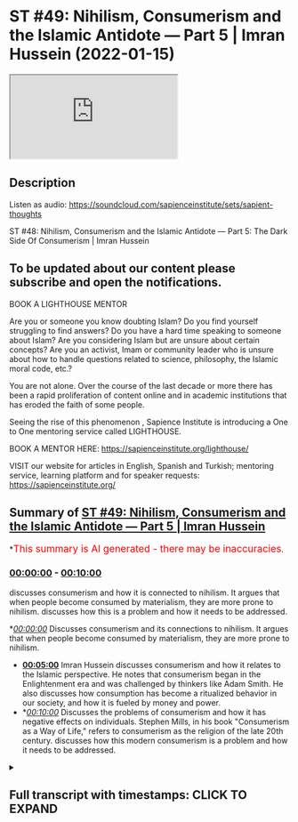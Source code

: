 # ST #49:  Nihilism, Consumerism and the Islamic Antidote — Part 5 | Imran Hussein (2022-01-15)

<iframe loading='lazy' src='https://www.youtube.com/embed/6uD33MoU2SI'></iframe>

## Description

Listen as audio: https://soundcloud.com/sapienceinstitute/sets/sapient-thoughts

ST #48:  Nihilism, Consumerism and the Islamic Antidote — Part 5: The Dark Side Of Consumerism | Imran Hussein

## To be updated about our content please subscribe and open the notifications.

BOOK A LIGHTHOUSE MENTOR

Are you or someone you know doubting Islam? Do you find yourself struggling to find answers?  Do you have a hard time speaking to someone about Islam?  Are you considering Islam but are unsure about certain concepts?  Are you an activist, Imam or community leader who is unsure about how to handle questions related to science, philosophy, the Islamic moral code, etc.?

You are not alone.  Over the course of the last decade or more there has been a rapid proliferation of content online and in academic institutions that has eroded the faith of some people.

Seeing the rise of  this phenomenon , Sapience Institute is introducing a One to One mentoring service called LIGHTHOUSE.

BOOK A MENTOR HERE: https://sapienceinstitute.org/lighthouse/

VISIT our website for articles in English, Spanish and Turkish; mentoring service, learning platform and for speaker requests: https://sapienceinstitute.org/

## Summary of [ST #49: Nihilism, Consumerism and the Islamic Antidote — Part 5 | Imran Hussein](https://www.youtube.com/watch?v=6uD33MoU2SI)

\*<span style="color:red; font-size:125%">This summary is AI generated - there may be inaccuracies</span>.

### [00:00:00](https://www.youtube.com/watch?v=6uD33MoU2SI\&t=0) - [00:10:00](https://www.youtube.com/watch?v=6uD33MoU2SI\&t=600)

discusses consumerism and how it is connected to nihilism. It argues that when people become consumed by materialism, they are more prone to nihilism.  discusses how this is a problem and how it needs to be addressed.

\**[00:00:00](https://www.youtube.com/watch?v=6uD33MoU2SI\&t=0)* Discusses consumerism and its connections to nihilism. It argues that when people become consumed by materialism, they are more prone to nihilism.

*   **[00:05:00](https://www.youtube.com/watch?v=6uD33MoU2SI\&t=300)**  Imran Hussein discusses consumerism and how it relates to the Islamic perspective. He notes that consumerism began in the Enlightenment era and was challenged by thinkers like Adam Smith. He also discusses how consumption has become a ritualized behavior in our society, and how it is fueled by money and power.
*   \**[00:10:00](https://www.youtube.com/watch?v=6uD33MoU2SI\&t=600)* Discusses the problems of consumerism and how it has negative effects on individuals. Stephen Mills, in his book "Consumerism as a Way of Life," refers to consumerism as the religion of the late 20th century.  discusses how this modern consumerism is a problem and how it needs to be addressed.

<details><summary><h2>Full transcript with timestamps: CLICK TO EXPAND</h2></summary>

[0:00:12](https://youtu.be/6uD33MoU2SI?t=12) assalamu alaikum brothers and sisters\
[0:00:13](https://youtu.be/6uD33MoU2SI?t=13) welcome back to the sapiens thoughts\
[0:00:16](https://youtu.be/6uD33MoU2SI?t=16) video series in this episode we're going\
[0:00:18](https://youtu.be/6uD33MoU2SI?t=18) to be looking at consumerism how it\
[0:00:20](https://youtu.be/6uD33MoU2SI?t=20) links to nihilism and why it's such a\
[0:00:22](https://youtu.be/6uD33MoU2SI?t=22) big problem now\
[0:00:23](https://youtu.be/6uD33MoU2SI?t=23) let's go back\
[0:00:25](https://youtu.be/6uD33MoU2SI?t=25) a moment to the whole idea of the\
[0:00:27](https://youtu.be/6uD33MoU2SI?t=27) enlightenment philosophers and thinkers\
[0:00:29](https://youtu.be/6uD33MoU2SI?t=29) the idea that our objective is worldly\
[0:00:32](https://youtu.be/6uD33MoU2SI?t=32) progress we have to create paradise on\
[0:00:34](https://youtu.be/6uD33MoU2SI?t=34) earth\
[0:00:35](https://youtu.be/6uD33MoU2SI?t=35) now this idea\
[0:00:37](https://youtu.be/6uD33MoU2SI?t=37) obviously you know\
[0:00:39](https://youtu.be/6uD33MoU2SI?t=39) has to result in something for for us to\
[0:00:42](https://youtu.be/6uD33MoU2SI?t=42) attain a paradise on earth you know we\
[0:00:44](https://youtu.be/6uD33MoU2SI?t=44) saw how the consumerist\
[0:00:47](https://youtu.be/6uD33MoU2SI?t=47) ideology the consumerism as a way of\
[0:00:49](https://youtu.be/6uD33MoU2SI?t=49) life was necessary to implement because\
[0:00:51](https://youtu.be/6uD33MoU2SI?t=51) this is\
[0:00:52](https://youtu.be/6uD33MoU2SI?t=52) now the system which is going to lead\
[0:00:55](https://youtu.be/6uD33MoU2SI?t=55) to\
[0:00:55](https://youtu.be/6uD33MoU2SI?t=55) what they think is going to lead to\
[0:00:57](https://youtu.be/6uD33MoU2SI?t=57) prosperity and is going to lead to this\
[0:01:00](https://youtu.be/6uD33MoU2SI?t=60) this this idea of a utopia a worldly\
[0:01:02](https://youtu.be/6uD33MoU2SI?t=62) utopia now\
[0:01:04](https://youtu.be/6uD33MoU2SI?t=64) i think it's important to define what we\
[0:01:06](https://youtu.be/6uD33MoU2SI?t=66) mean or the difference between\
[0:01:08](https://youtu.be/6uD33MoU2SI?t=68) consumerism and materialism as a way of\
[0:01:10](https://youtu.be/6uD33MoU2SI?t=70) life they're used interchangeably\
[0:01:12](https://youtu.be/6uD33MoU2SI?t=72) sometimes but there is a slight\
[0:01:13](https://youtu.be/6uD33MoU2SI?t=73) difference as noted by tim kasser in the\
[0:01:15](https://youtu.be/6uD33MoU2SI?t=75) high price of materialism\
[0:01:17](https://youtu.be/6uD33MoU2SI?t=77) the consumer materialism as a way of\
[0:01:20](https://youtu.be/6uD33MoU2SI?t=80) life\
[0:01:21](https://youtu.be/6uD33MoU2SI?t=81) is\
[0:01:23](https://youtu.be/6uD33MoU2SI?t=83) a an idea which is that\
[0:01:26](https://youtu.be/6uD33MoU2SI?t=86) we as human beings we find value\
[0:01:29](https://youtu.be/6uD33MoU2SI?t=89) through our material possessions and our\
[0:01:31](https://youtu.be/6uD33MoU2SI?t=91) acquisition of\
[0:01:33](https://youtu.be/6uD33MoU2SI?t=93) the material goods\
[0:01:35](https://youtu.be/6uD33MoU2SI?t=95) value is attached to this this is\
[0:01:37](https://youtu.be/6uD33MoU2SI?t=97) materialism as a way of life consumerism\
[0:01:39](https://youtu.be/6uD33MoU2SI?t=99) is now if you like us acting upon this\
[0:01:42](https://youtu.be/6uD33MoU2SI?t=102) ideology or this way of looking at\
[0:01:43](https://youtu.be/6uD33MoU2SI?t=103) things so we go out and we consume and\
[0:01:45](https://youtu.be/6uD33MoU2SI?t=105) we believe consuming material goods and\
[0:01:48](https://youtu.be/6uD33MoU2SI?t=108) more products and all of these things is\
[0:01:50](https://youtu.be/6uD33MoU2SI?t=110) going to lead to well-being and\
[0:01:51](https://youtu.be/6uD33MoU2SI?t=111) happiness and it's going to lead to us\
[0:01:52](https://youtu.be/6uD33MoU2SI?t=112) finding value and meaning\
[0:01:55](https://youtu.be/6uD33MoU2SI?t=115) now how does consumerism or materialism\
[0:01:58](https://youtu.be/6uD33MoU2SI?t=118) as a way of life linked to nihilism well\
[0:02:00](https://youtu.be/6uD33MoU2SI?t=120) i'm sure you guys can connect the dots\
[0:02:02](https://youtu.be/6uD33MoU2SI?t=122) and if you want take a moment pause the\
[0:02:03](https://youtu.be/6uD33MoU2SI?t=123) video and let me know your thoughts in\
[0:02:05](https://youtu.be/6uD33MoU2SI?t=125) the comment section below what you guys\
[0:02:06](https://youtu.be/6uD33MoU2SI?t=126) think the link is between nihilism and\
[0:02:08](https://youtu.be/6uD33MoU2SI?t=128) consumerism\
[0:02:10](https://youtu.be/6uD33MoU2SI?t=130) so if you've done that one of the links\
[0:02:11](https://youtu.be/6uD33MoU2SI?t=131) i want to share with you here is and\
[0:02:13](https://youtu.be/6uD33MoU2SI?t=133) it's a very\
[0:02:14](https://youtu.be/6uD33MoU2SI?t=134) simple logical point and that is that\
[0:02:15](https://youtu.be/6uD33MoU2SI?t=135) when one finds themselves one finds\
[0:02:17](https://youtu.be/6uD33MoU2SI?t=137) themselves in a state of meaninglessness\
[0:02:20](https://youtu.be/6uD33MoU2SI?t=140) they realize life has no meaning what am\
[0:02:22](https://youtu.be/6uD33MoU2SI?t=142) i here for what is it all about and they\
[0:02:23](https://youtu.be/6uD33MoU2SI?t=143) can't find answers\
[0:02:25](https://youtu.be/6uD33MoU2SI?t=145) the first place humans are going to turn\
[0:02:26](https://youtu.be/6uD33MoU2SI?t=146) to\
[0:02:27](https://youtu.be/6uD33MoU2SI?t=147) is the material world\
[0:02:29](https://youtu.be/6uD33MoU2SI?t=149) and\
[0:02:30](https://youtu.be/6uD33MoU2SI?t=150) on top of that if\
[0:02:32](https://youtu.be/6uD33MoU2SI?t=152) the consumerist ideology and mindset and\
[0:02:35](https://youtu.be/6uD33MoU2SI?t=155) you know has been pushed to us and\
[0:02:37](https://youtu.be/6uD33MoU2SI?t=157) promoted to us everywhere well then\
[0:02:38](https://youtu.be/6uD33MoU2SI?t=158) naturally we're going to hearken towards\
[0:02:40](https://youtu.be/6uD33MoU2SI?t=160) it if we because that propaganda is\
[0:02:42](https://youtu.be/6uD33MoU2SI?t=162) there you know and it's been there for a\
[0:02:44](https://youtu.be/6uD33MoU2SI?t=164) very long time that\
[0:02:45](https://youtu.be/6uD33MoU2SI?t=165) buying this attaining this having this\
[0:02:48](https://youtu.be/6uD33MoU2SI?t=168) is going to lead to happiness it's going\
[0:02:50](https://youtu.be/6uD33MoU2SI?t=170) to lead to well-being although there's\
[0:02:52](https://youtu.be/6uD33MoU2SI?t=172) no direct correlation as we'll see in a\
[0:02:53](https://youtu.be/6uD33MoU2SI?t=173) moment but this is what's going to lead\
[0:02:55](https://youtu.be/6uD33MoU2SI?t=175) to happiness this is what's going to\
[0:02:57](https://youtu.be/6uD33MoU2SI?t=177) lead to prosperity when we're being\
[0:02:59](https://youtu.be/6uD33MoU2SI?t=179) bombarded with these messages especially\
[0:03:01](https://youtu.be/6uD33MoU2SI?t=181) a human being that can't find meaning in\
[0:03:02](https://youtu.be/6uD33MoU2SI?t=182) their life it finds themselves in\
[0:03:05](https://youtu.be/6uD33MoU2SI?t=185) nihilism well then naturally they're\
[0:03:07](https://youtu.be/6uD33MoU2SI?t=187) going to incline towards this\
[0:03:08](https://youtu.be/6uD33MoU2SI?t=188) and on a level superficially when human\
[0:03:11](https://youtu.be/6uD33MoU2SI?t=191) beings acquire things and buy things\
[0:03:13](https://youtu.be/6uD33MoU2SI?t=193) especially if there's this\
[0:03:15](https://youtu.be/6uD33MoU2SI?t=195) things in fashion if this atmosphere has\
[0:03:16](https://youtu.be/6uD33MoU2SI?t=196) been created you know of of products\
[0:03:19](https://youtu.be/6uD33MoU2SI?t=199) that you know\
[0:03:20](https://youtu.be/6uD33MoU2SI?t=200) have gained been given this sort of\
[0:03:22](https://youtu.be/6uD33MoU2SI?t=202) ephemeral value which we believe that\
[0:03:24](https://youtu.be/6uD33MoU2SI?t=204) they have value and people are buying it\
[0:03:25](https://youtu.be/6uD33MoU2SI?t=205) and there's social consensus on this and\
[0:03:27](https://youtu.be/6uD33MoU2SI?t=207) everyone's inclining towards these\
[0:03:28](https://youtu.be/6uD33MoU2SI?t=208) products which somehow in some way gives\
[0:03:31](https://youtu.be/6uD33MoU2SI?t=211) these products value uh you know that\
[0:03:34](https://youtu.be/6uD33MoU2SI?t=214) when we buy these things and we feel\
[0:03:35](https://youtu.be/6uD33MoU2SI?t=215) like we're a part of that group now that\
[0:03:37](https://youtu.be/6uD33MoU2SI?t=217) elite group that has a particular\
[0:03:38](https://youtu.be/6uD33MoU2SI?t=218) product or you know has acquired\
[0:03:40](https://youtu.be/6uD33MoU2SI?t=220) something it's gonna lead to a temporary\
[0:03:42](https://youtu.be/6uD33MoU2SI?t=222) sense of fulfillment and happiness but\
[0:03:45](https://youtu.be/6uD33MoU2SI?t=225) that runs out very quickly\
[0:03:47](https://youtu.be/6uD33MoU2SI?t=227) because it's very ephemeral in nature\
[0:03:48](https://youtu.be/6uD33MoU2SI?t=228) this type of happiness you buy something\
[0:03:51](https://youtu.be/6uD33MoU2SI?t=231) you probably you probably experienced\
[0:03:52](https://youtu.be/6uD33MoU2SI?t=232) this yourself you know we buy a product\
[0:03:54](https://youtu.be/6uD33MoU2SI?t=234) we are aspiring to buy something we\
[0:03:56](https://youtu.be/6uD33MoU2SI?t=236) spend months maybe years saving for that\
[0:03:58](https://youtu.be/6uD33MoU2SI?t=238) thing we buy that thing we enjoy it for\
[0:04:01](https://youtu.be/6uD33MoU2SI?t=241) a few weeks\
[0:04:02](https://youtu.be/6uD33MoU2SI?t=242) a few days and then after that it's just\
[0:04:05](https://youtu.be/6uD33MoU2SI?t=245) another product it's just another thing\
[0:04:07](https://youtu.be/6uD33MoU2SI?t=247) that we we're just not finding that\
[0:04:08](https://youtu.be/6uD33MoU2SI?t=248) satisfaction in it anymore that\
[0:04:10](https://youtu.be/6uD33MoU2SI?t=250) happiness\
[0:04:11](https://youtu.be/6uD33MoU2SI?t=251) we may live through others now we may\
[0:04:13](https://youtu.be/6uD33MoU2SI?t=253) get other people to come and enjoy the\
[0:04:14](https://youtu.be/6uD33MoU2SI?t=254) thing that we have so when they enjoy it\
[0:04:16](https://youtu.be/6uD33MoU2SI?t=256) for the first time we live vicariously\
[0:04:17](https://youtu.be/6uD33MoU2SI?t=257) through them now and they experience\
[0:04:18](https://youtu.be/6uD33MoU2SI?t=258) this\
[0:04:19](https://youtu.be/6uD33MoU2SI?t=259) or we may aspire to buy something else\
[0:04:21](https://youtu.be/6uD33MoU2SI?t=261) now and we go and search for another you\
[0:04:24](https://youtu.be/6uD33MoU2SI?t=264) know thing that we think is going to\
[0:04:26](https://youtu.be/6uD33MoU2SI?t=266) bring happiness to us but it doesn't\
[0:04:28](https://youtu.be/6uD33MoU2SI?t=268) so\
[0:04:29](https://youtu.be/6uD33MoU2SI?t=269) nihilism and consumerism there is that\
[0:04:31](https://youtu.be/6uD33MoU2SI?t=271) one link there and and the consumer\
[0:04:33](https://youtu.be/6uD33MoU2SI?t=273) mindset if you are someone that has\
[0:04:35](https://youtu.be/6uD33MoU2SI?t=275) taken materialism as a way of life\
[0:04:37](https://youtu.be/6uD33MoU2SI?t=277) well then you're more prone to fall into\
[0:04:40](https://youtu.be/6uD33MoU2SI?t=280) types of nihilism because all you're\
[0:04:41](https://youtu.be/6uD33MoU2SI?t=281) focusing on is the material ephemeral\
[0:04:44](https://youtu.be/6uD33MoU2SI?t=284) world which at bottom is meaningless\
[0:04:46](https://youtu.be/6uD33MoU2SI?t=286) it's not going to give you value you\
[0:04:48](https://youtu.be/6uD33MoU2SI?t=288) know it's not going to it's not going to\
[0:04:50](https://youtu.be/6uD33MoU2SI?t=290) define you in any substantial way so\
[0:04:52](https://youtu.be/6uD33MoU2SI?t=292) it's going to open you up to nihilism\
[0:04:54](https://youtu.be/6uD33MoU2SI?t=294) you know so it swings the door swings\
[0:04:56](https://youtu.be/6uD33MoU2SI?t=296) both ways\
[0:04:59](https://youtu.be/6uD33MoU2SI?t=299) that being said what are the origins of\
[0:05:01](https://youtu.be/6uD33MoU2SI?t=301) consumerism what was very interesting is\
[0:05:03](https://youtu.be/6uD33MoU2SI?t=303) that\
[0:05:04](https://youtu.be/6uD33MoU2SI?t=304) the origins of consumerism can be traced\
[0:05:06](https://youtu.be/6uD33MoU2SI?t=306) back to also the time of the\
[0:05:07](https://youtu.be/6uD33MoU2SI?t=307) enlightenment in 1732 for example\
[0:05:11](https://youtu.be/6uD33MoU2SI?t=311) an author a physician i believe named\
[0:05:13](https://youtu.be/6uD33MoU2SI?t=313) bernard mandeville he wrote a book\
[0:05:14](https://youtu.be/6uD33MoU2SI?t=314) called the fable of the bees and this\
[0:05:16](https://youtu.be/6uD33MoU2SI?t=316) was a very interesting tract what he\
[0:05:18](https://youtu.be/6uD33MoU2SI?t=318) essentially\
[0:05:20](https://youtu.be/6uD33MoU2SI?t=320) tried to do\
[0:05:21](https://youtu.be/6uD33MoU2SI?t=321) was redefine\
[0:05:24](https://youtu.be/6uD33MoU2SI?t=324) virtue\
[0:05:25](https://youtu.be/6uD33MoU2SI?t=325) in his book\
[0:05:26](https://youtu.be/6uD33MoU2SI?t=326) which at the time was understood you\
[0:05:28](https://youtu.be/6uD33MoU2SI?t=328) know as someone virtues was someone that\
[0:05:30](https://youtu.be/6uD33MoU2SI?t=330) was godly someone that was you know\
[0:05:32](https://youtu.be/6uD33MoU2SI?t=332) lived a very simple life you know that\
[0:05:35](https://youtu.be/6uD33MoU2SI?t=335) wasn't\
[0:05:36](https://youtu.be/6uD33MoU2SI?t=336) engaged in vanity or you know buying all\
[0:05:38](https://youtu.be/6uD33MoU2SI?t=338) of these things or someone that was\
[0:05:40](https://youtu.be/6uD33MoU2SI?t=340) you would call a minimalist someone that\
[0:05:42](https://youtu.be/6uD33MoU2SI?t=342) was focused on god in the spiritual life\
[0:05:44](https://youtu.be/6uD33MoU2SI?t=344) as opposed to material life and what\
[0:05:46](https://youtu.be/6uD33MoU2SI?t=346) mandeville tried to do was was turn this\
[0:05:48](https://youtu.be/6uD33MoU2SI?t=348) around and suggest no\
[0:05:50](https://youtu.be/6uD33MoU2SI?t=350) virtue\
[0:05:51](https://youtu.be/6uD33MoU2SI?t=351) a virtuous person is someone who really\
[0:05:54](https://youtu.be/6uD33MoU2SI?t=354) engages their desires and goes and\
[0:05:57](https://youtu.be/6uD33MoU2SI?t=357) fulfills their material desires goes\
[0:05:59](https://youtu.be/6uD33MoU2SI?t=359) engages in consumerism why his reasoning\
[0:06:02](https://youtu.be/6uD33MoU2SI?t=362) was because the more you buy\
[0:06:04](https://youtu.be/6uD33MoU2SI?t=364) you know you are facilitating for the\
[0:06:06](https://youtu.be/6uD33MoU2SI?t=366) economy to increase and as the economy\
[0:06:09](https://youtu.be/6uD33MoU2SI?t=369) increases in the long term you are now\
[0:06:12](https://youtu.be/6uD33MoU2SI?t=372) bringing more money into the country\
[0:06:13](https://youtu.be/6uD33MoU2SI?t=373) which leads to a safer country uh leads\
[0:06:16](https://youtu.be/6uD33MoU2SI?t=376) to a more prosperous country and then\
[0:06:18](https://youtu.be/6uD33MoU2SI?t=378) there's there's excess money to put into\
[0:06:20](https://youtu.be/6uD33MoU2SI?t=380) you know\
[0:06:21](https://youtu.be/6uD33MoU2SI?t=381) social projects you know increa you know\
[0:06:23](https://youtu.be/6uD33MoU2SI?t=383) injecting money into hospitals and and\
[0:06:25](https://youtu.be/6uD33MoU2SI?t=385) care and all of these types of things so\
[0:06:27](https://youtu.be/6uD33MoU2SI?t=387) it was a very interesting idea\
[0:06:30](https://youtu.be/6uD33MoU2SI?t=390) um which\
[0:06:32](https://youtu.be/6uD33MoU2SI?t=392) was challenged by many philosophers and\
[0:06:34](https://youtu.be/6uD33MoU2SI?t=394) some other thinkers like adam smith uh\
[0:06:36](https://youtu.be/6uD33MoU2SI?t=396) in in the wealth of nations although he\
[0:06:38](https://youtu.be/6uD33MoU2SI?t=398) didn't disagree with mandeville's\
[0:06:40](https://youtu.be/6uD33MoU2SI?t=400) overall conclusion\
[0:06:42](https://youtu.be/6uD33MoU2SI?t=402) uh\
[0:06:44](https://youtu.be/6uD33MoU2SI?t=404) or reasoning what he did disagree with\
[0:06:46](https://youtu.be/6uD33MoU2SI?t=406) was\
[0:06:48](https://youtu.be/6uD33MoU2SI?t=408) specifically on consumption what should\
[0:06:49](https://youtu.be/6uD33MoU2SI?t=409) be consumed to lead to this ultimate\
[0:06:52](https://youtu.be/6uD33MoU2SI?t=412) goal what is it that we should be\
[0:06:53](https://youtu.be/6uD33MoU2SI?t=413) consuming because according to mandible\
[0:06:54](https://youtu.be/6uD33MoU2SI?t=414) it was just\
[0:06:55](https://youtu.be/6uD33MoU2SI?t=415) it's just ridiculous\
[0:06:57](https://youtu.be/6uD33MoU2SI?t=417) silly pointless things basically like\
[0:06:59](https://youtu.be/6uD33MoU2SI?t=419) mirrors hats\
[0:07:01](https://youtu.be/6uD33MoU2SI?t=421) certain items of clothing and you know\
[0:07:03](https://youtu.be/6uD33MoU2SI?t=423) pottery certain you know brand names and\
[0:07:06](https://youtu.be/6uD33MoU2SI?t=426) all these types of things he just wanted\
[0:07:07](https://youtu.be/6uD33MoU2SI?t=427) you to buy whatever you know and and\
[0:07:09](https://youtu.be/6uD33MoU2SI?t=429) fulfill your desires go and continuously\
[0:07:10](https://youtu.be/6uD33MoU2SI?t=430) buy and just\
[0:07:12](https://youtu.be/6uD33MoU2SI?t=432) gain as much as you can because at the\
[0:07:13](https://youtu.be/6uD33MoU2SI?t=433) end of the day it's good because it\
[0:07:15](https://youtu.be/6uD33MoU2SI?t=435) increases the economy it brings more\
[0:07:16](https://youtu.be/6uD33MoU2SI?t=436) money in which will lead to good overall\
[0:07:18](https://youtu.be/6uD33MoU2SI?t=438) uh but uh adam smith\
[0:07:21](https://youtu.be/6uD33MoU2SI?t=441) tried to refine this and he said well\
[0:07:23](https://youtu.be/6uD33MoU2SI?t=443) and he proposed well we should be\
[0:07:24](https://youtu.be/6uD33MoU2SI?t=444) thinking of\
[0:07:25](https://youtu.be/6uD33MoU2SI?t=445) you know let's make the things that we\
[0:07:26](https://youtu.be/6uD33MoU2SI?t=446) consume more substantial and worthwhile\
[0:07:29](https://youtu.be/6uD33MoU2SI?t=449) and meaningful and he proposed things\
[0:07:31](https://youtu.be/6uD33MoU2SI?t=451) like education and the education system\
[0:07:33](https://youtu.be/6uD33MoU2SI?t=453) and so on and so forth so it's a very\
[0:07:34](https://youtu.be/6uD33MoU2SI?t=454) interesting discussion that was taking\
[0:07:36](https://youtu.be/6uD33MoU2SI?t=456) place uh between these guys\
[0:07:38](https://youtu.be/6uD33MoU2SI?t=458) interestingly during the same period\
[0:07:41](https://youtu.be/6uD33MoU2SI?t=461) the enlightenment was taking place you\
[0:07:42](https://youtu.be/6uD33MoU2SI?t=462) could say it was a part of the whole\
[0:07:43](https://youtu.be/6uD33MoU2SI?t=463) process\
[0:07:45](https://youtu.be/6uD33MoU2SI?t=465) but the idea is\
[0:07:46](https://youtu.be/6uD33MoU2SI?t=466) consumerism especially today this\
[0:07:48](https://youtu.be/6uD33MoU2SI?t=468) unhealthy type of consumer society that\
[0:07:50](https://youtu.be/6uD33MoU2SI?t=470) we're a part of today\
[0:07:52](https://youtu.be/6uD33MoU2SI?t=472) is directly linked to\
[0:07:54](https://youtu.be/6uD33MoU2SI?t=474) the conception of the idea of creating a\
[0:07:57](https://youtu.be/6uD33MoU2SI?t=477) paradise a worldly utopia you know\
[0:08:00](https://youtu.be/6uD33MoU2SI?t=480) and at the same time what we've been\
[0:08:02](https://youtu.be/6uD33MoU2SI?t=482) told is that this is what's going to\
[0:08:04](https://youtu.be/6uD33MoU2SI?t=484) lead to happiness\
[0:08:07](https://youtu.be/6uD33MoU2SI?t=487) well-being you know this is the idea\
[0:08:08](https://youtu.be/6uD33MoU2SI?t=488) that's been pushed which is not the case\
[0:08:11](https://youtu.be/6uD33MoU2SI?t=491) so the end of the day it's not about\
[0:08:13](https://youtu.be/6uD33MoU2SI?t=493) individual well-being\
[0:08:14](https://youtu.be/6uD33MoU2SI?t=494) although that's what's suggested and\
[0:08:16](https://youtu.be/6uD33MoU2SI?t=496) that's what we learn it's about\
[0:08:18](https://youtu.be/6uD33MoU2SI?t=498) money at the end of the day it's all\
[0:08:20](https://youtu.be/6uD33MoU2SI?t=500) about money power and control at the end\
[0:08:22](https://youtu.be/6uD33MoU2SI?t=502) of the day so there's a very interesting\
[0:08:24](https://youtu.be/6uD33MoU2SI?t=504) quote here which i think summarizes this\
[0:08:26](https://youtu.be/6uD33MoU2SI?t=506) whole consumerist system that we're a\
[0:08:28](https://youtu.be/6uD33MoU2SI?t=508) part of\
[0:08:29](https://youtu.be/6uD33MoU2SI?t=509) it's by lawrence shemsey in in his book\
[0:08:31](https://youtu.be/6uD33MoU2SI?t=511) the hunger for more he states\
[0:08:33](https://youtu.be/6uD33MoU2SI?t=513) consumption without excuses and without\
[0:08:35](https://youtu.be/6uD33MoU2SI?t=515) the need of justification the beauty\
[0:08:37](https://youtu.be/6uD33MoU2SI?t=517) part was that it finessed the irksome\
[0:08:40](https://youtu.be/6uD33MoU2SI?t=520) question of values and of purpose during\
[0:08:42](https://youtu.be/6uD33MoU2SI?t=522) the past decade many people came to\
[0:08:45](https://youtu.be/6uD33MoU2SI?t=525) believe there didn't have to be a\
[0:08:46](https://youtu.be/6uD33MoU2SI?t=526) purpose the mechanism didn't require it\
[0:08:49](https://youtu.be/6uD33MoU2SI?t=529) consumption kept the workers working\
[0:08:51](https://youtu.be/6uD33MoU2SI?t=531) which kept the paychecks coming which\
[0:08:53](https://youtu.be/6uD33MoU2SI?t=533) kept the people spending which kept the\
[0:08:55](https://youtu.be/6uD33MoU2SI?t=535) investors investing which meant there\
[0:08:58](https://youtu.be/6uD33MoU2SI?t=538) was more to consume the system properly\
[0:09:00](https://youtu.be/6uD33MoU2SI?t=540) understood was independent of values and\
[0:09:03](https://youtu.be/6uD33MoU2SI?t=543) needed no philosophy to prop it up it\
[0:09:05](https://youtu.be/6uD33MoU2SI?t=545) was a perfect circle complete in itself\
[0:09:09](https://youtu.be/6uD33MoU2SI?t=549) and empty in the middle\
[0:09:11](https://youtu.be/6uD33MoU2SI?t=551) very profound quote which i think\
[0:09:12](https://youtu.be/6uD33MoU2SI?t=552) summarizes everything and by the way\
[0:09:14](https://youtu.be/6uD33MoU2SI?t=554) you know this the people that were sort\
[0:09:16](https://youtu.be/6uD33MoU2SI?t=556) of running or promoting this consumerist\
[0:09:20](https://youtu.be/6uD33MoU2SI?t=560) ideology over the past several decades\
[0:09:22](https://youtu.be/6uD33MoU2SI?t=562) century or so\
[0:09:25](https://youtu.be/6uD33MoU2SI?t=565) again you can when you read what they\
[0:09:26](https://youtu.be/6uD33MoU2SI?t=566) had to say you can start to pick up and\
[0:09:28](https://youtu.be/6uD33MoU2SI?t=568) tell that human well-being was not\
[0:09:31](https://youtu.be/6uD33MoU2SI?t=571) in this at the center of all of this it\
[0:09:33](https://youtu.be/6uD33MoU2SI?t=573) wasn't about the individual for example\
[0:09:35](https://youtu.be/6uD33MoU2SI?t=575) there's a quote here by victor level a\
[0:09:38](https://youtu.be/6uD33MoU2SI?t=578) retail analyst from the 50s 1950s he\
[0:09:40](https://youtu.be/6uD33MoU2SI?t=580) stated our enormously productive economy\
[0:09:43](https://youtu.be/6uD33MoU2SI?t=583) demands that we make consumption our way\
[0:09:46](https://youtu.be/6uD33MoU2SI?t=586) of life that we convert the buying and\
[0:09:49](https://youtu.be/6uD33MoU2SI?t=589) the use of goods into rituals that we\
[0:09:51](https://youtu.be/6uD33MoU2SI?t=591) seek our spiritual satisfaction our ego\
[0:09:54](https://youtu.be/6uD33MoU2SI?t=594) satisfaction\
[0:09:56](https://youtu.be/6uD33MoU2SI?t=596) in consumption we need things consumed\
[0:09:59](https://youtu.be/6uD33MoU2SI?t=599) burned up replaced and discarded at an\
[0:10:02](https://youtu.be/6uD33MoU2SI?t=602) ever accelerating rate\
[0:10:04](https://youtu.be/6uD33MoU2SI?t=604) i mean you can see how shocking this is\
[0:10:06](https://youtu.be/6uD33MoU2SI?t=606) right and what's really interesting just\
[0:10:09](https://youtu.be/6uD33MoU2SI?t=609) as a side point\
[0:10:11](https://youtu.be/6uD33MoU2SI?t=611) products are designed to break down it's\
[0:10:13](https://youtu.be/6uD33MoU2SI?t=613) a part of the system so that we go and\
[0:10:15](https://youtu.be/6uD33MoU2SI?t=615) buy more\
[0:10:16](https://youtu.be/6uD33MoU2SI?t=616) there's cool it's referred to as\
[0:10:18](https://youtu.be/6uD33MoU2SI?t=618) perceived and planned obsolescence or\
[0:10:20](https://youtu.be/6uD33MoU2SI?t=620) some referred to as a psychological type\
[0:10:21](https://youtu.be/6uD33MoU2SI?t=621) of obsolescence where products are\
[0:10:23](https://youtu.be/6uD33MoU2SI?t=623) designed to have a certain shelf life\
[0:10:26](https://youtu.be/6uD33MoU2SI?t=626) although they could be designed to last\
[0:10:28](https://youtu.be/6uD33MoU2SI?t=628) much longer but they're designed to\
[0:10:30](https://youtu.be/6uD33MoU2SI?t=630) break down so that the consumer goes and\
[0:10:32](https://youtu.be/6uD33MoU2SI?t=632) buys another product take phones for\
[0:10:34](https://youtu.be/6uD33MoU2SI?t=634) example you know\
[0:10:35](https://youtu.be/6uD33MoU2SI?t=635) most phone companies these days come out\
[0:10:37](https://youtu.be/6uD33MoU2SI?t=637) with a new phone every year what's wrong\
[0:10:39](https://youtu.be/6uD33MoU2SI?t=639) with the old phone it's fine it's\
[0:10:40](https://youtu.be/6uD33MoU2SI?t=640) working\
[0:10:41](https://youtu.be/6uD33MoU2SI?t=641) but it's interesting because some\
[0:10:42](https://youtu.be/6uD33MoU2SI?t=642) companies deliberately update software's\
[0:10:45](https://youtu.be/6uD33MoU2SI?t=645) of the phone in a way that the phone\
[0:10:47](https://youtu.be/6uD33MoU2SI?t=647) slows down starts to slow down at the\
[0:10:49](https://youtu.be/6uD33MoU2SI?t=649) same time\
[0:10:50](https://youtu.be/6uD33MoU2SI?t=650) they create this hype this propaganda\
[0:10:52](https://youtu.be/6uD33MoU2SI?t=652) you know this need for this new upgrade\
[0:10:55](https://youtu.be/6uD33MoU2SI?t=655) the next version\
[0:10:56](https://youtu.be/6uD33MoU2SI?t=656) and we just we just buy it to this\
[0:10:58](https://youtu.be/6uD33MoU2SI?t=658) advertising and we go and buy every year\
[0:11:00](https://youtu.be/6uD33MoU2SI?t=660) and it becomes a social thing as well\
[0:11:02](https://youtu.be/6uD33MoU2SI?t=662) where you become a part of this type of\
[0:11:04](https://youtu.be/6uD33MoU2SI?t=664) elite group where you know everyone you\
[0:11:06](https://youtu.be/6uD33MoU2SI?t=666) know in this group has the next phone\
[0:11:08](https://youtu.be/6uD33MoU2SI?t=668) this year's phone i need to get it as\
[0:11:10](https://youtu.be/6uD33MoU2SI?t=670) well to be a part of this group so it's\
[0:11:12](https://youtu.be/6uD33MoU2SI?t=672) it's it's almost uh if you like you can\
[0:11:15](https://youtu.be/6uD33MoU2SI?t=675) see it as psychological\
[0:11:17](https://youtu.be/6uD33MoU2SI?t=677) warfare to a degree where they're trying\
[0:11:20](https://youtu.be/6uD33MoU2SI?t=680) to create you're trying to create this\
[0:11:22](https://youtu.be/6uD33MoU2SI?t=682) consumer because at the end of the day\
[0:11:24](https://youtu.be/6uD33MoU2SI?t=684) it helps facilitate the system no it\
[0:11:26](https://youtu.be/6uD33MoU2SI?t=686) doesn't lead to the well-being of the\
[0:11:28](https://youtu.be/6uD33MoU2SI?t=688) individual\
[0:11:29](https://youtu.be/6uD33MoU2SI?t=689) and and it's been achieved i mean we are\
[0:11:31](https://youtu.be/6uD33MoU2SI?t=691) a part of a relentless consumer society\
[0:11:34](https://youtu.be/6uD33MoU2SI?t=694) today\
[0:11:35](https://youtu.be/6uD33MoU2SI?t=695) for example stephen mills\
[0:11:38](https://youtu.be/6uD33MoU2SI?t=698) in consumerism as a way of life in his\
[0:11:39](https://youtu.be/6uD33MoU2SI?t=699) publication he states consumerism is\
[0:11:41](https://youtu.be/6uD33MoU2SI?t=701) ubiquitous and ephemeral it is arguably\
[0:11:44](https://youtu.be/6uD33MoU2SI?t=704) the religion of the late 20th century\
[0:11:47](https://youtu.be/6uD33MoU2SI?t=707) now this is\
[0:11:49](https://youtu.be/6uD33MoU2SI?t=709) very very interesting that he refers to\
[0:11:51](https://youtu.be/6uD33MoU2SI?t=711) it as the religion of the late 20th\
[0:11:53](https://youtu.be/6uD33MoU2SI?t=713) century you know\
[0:11:55](https://youtu.be/6uD33MoU2SI?t=715) that highlights that it's it's rampant\
[0:11:57](https://youtu.be/6uD33MoU2SI?t=717) and it's widespread you know it's not\
[0:11:59](https://youtu.be/6uD33MoU2SI?t=719) something that's been practiced by a\
[0:12:01](https://youtu.be/6uD33MoU2SI?t=721) small group of people\
[0:12:03](https://youtu.be/6uD33MoU2SI?t=723) now\
[0:12:04](https://youtu.be/6uD33MoU2SI?t=724) hopefully this will give us a bit more\
[0:12:05](https://youtu.be/6uD33MoU2SI?t=725) of an insight into the history of\
[0:12:07](https://youtu.be/6uD33MoU2SI?t=727) consumerism and what it really is\
[0:12:11](https://youtu.be/6uD33MoU2SI?t=731) in the next episode what we're going to\
[0:12:12](https://youtu.be/6uD33MoU2SI?t=732) do is we're going to start looking into\
[0:12:13](https://youtu.be/6uD33MoU2SI?t=733) the problems of consumerism why is it\
[0:12:16](https://youtu.be/6uD33MoU2SI?t=736) really a bad thing you know fine we're\
[0:12:18](https://youtu.be/6uD33MoU2SI?t=738) consumerists we live in a consumerist\
[0:12:19](https://youtu.be/6uD33MoU2SI?t=739) society we buy things\
[0:12:22](https://youtu.be/6uD33MoU2SI?t=742) okay fine there may not be a direct\
[0:12:23](https://youtu.be/6uD33MoU2SI?t=743) correlation between well-being and\
[0:12:26](https://youtu.be/6uD33MoU2SI?t=746) um you know consumerism but why is it\
[0:12:28](https://youtu.be/6uD33MoU2SI?t=748) really a big problem and that's what\
[0:12:30](https://youtu.be/6uD33MoU2SI?t=750) we're going to explore in the next\
[0:12:31](https://youtu.be/6uD33MoU2SI?t=751) episode until then let me know your\
[0:12:32](https://youtu.be/6uD33MoU2SI?t=752) thoughts in the comments section below\
[0:12:34](https://youtu.be/6uD33MoU2SI?t=754) why do you think this modern consumerism\
[0:12:35](https://youtu.be/6uD33MoU2SI?t=755) is a problem let me know your thoughts\
[0:12:37](https://youtu.be/6uD33MoU2SI?t=757) until next time salaam alaikum

</details>
